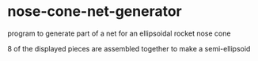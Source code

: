 # nose-cone-net-generator
program to generate part of a net for an ellipsoidal rocket nose cone

8 of the displayed pieces are assembled together to make a semi-ellipsoid

